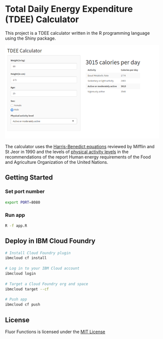# Total Daily Energy Expenditure (TDEE) Calculator

This project is a TDEE calculator written in the R programming language using the Shiny package.

![Calculator Image](docs/images/image01.png)

The calculator uses the [Harris-Benedict equations](https://pubmed.ncbi.nlm.nih.gov/2305711/) reviewed by Mifflin and St Jeor in 1990 and the levels of [physical activity levels](http://www.fao.org/3/y5686e/y5686e07.htm) in the recommendations of the report Human energy requirements of the Food and Agriculture Organization of the United Nations.

## Getting Started

### Set port number
```sh
export PORT=8080
```

### Run app

```sh
R -f app.R
```

## Deploy in IBM Cloud Foundry

```sh
# Install Cloud Foundry plugin
ibmcloud cf install

# Log in to your IBM Cloud account
ibmcloud login

# Target a Cloud Foundry org and space
ibmcloud target --cf

# Push app
ibmcloud cf push
```

## License

Fluor Functions is licensed under the [MIT License](LICENSE)